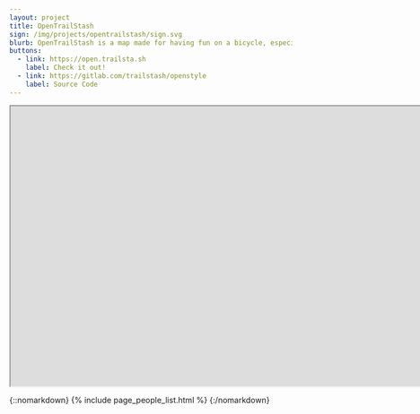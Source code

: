 ```yaml
---
layout: project
title: OpenTrailStash
sign: /img/projects/opentrailstash/sign.svg
blurb: OpenTrailStash is a map made for having fun on a bicycle, especially off-road.
buttons:
  - link: https://open.trailsta.sh
    label: Check it out!
  - link: https://gitlab.com/trailstash/openstyle
    label: Source Code
---
```


<iframe
  title="OpenTrailStash"
  width="10000"
  height="500"
  src="https://open.trailsta.sh">
</iframe>

{::nomarkdown}
{% include page_people_list.html %}
{:/nomarkdown}
